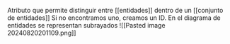 Atributo que permite distinguir entre [[entidades]] dentro de un [[conjunto de entidades]]
Si no encontramos uno, creamos un ID. 
En el diagrama de entidades se representan subrayados
![[Pasted image 20240820201109.png]]